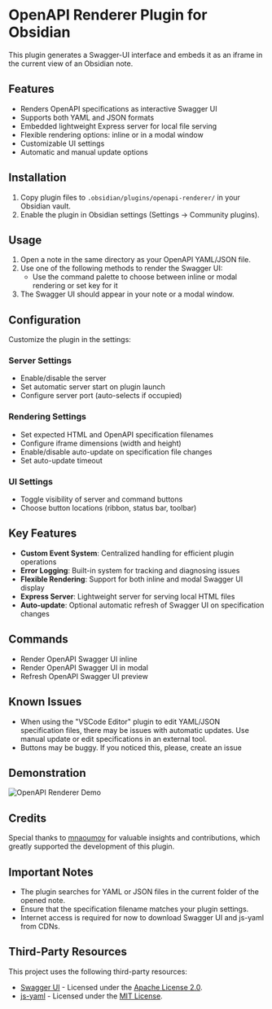# OpenAPI Renderer Plugin for Obsidian

This plugin generates a Swagger-UI interface and embeds it as an iframe in the current view of an Obsidian note.

## Features

- Renders OpenAPI specifications as interactive Swagger UI
- Supports both YAML and JSON formats
- Embedded lightweight Express server for local file serving
- Flexible rendering options: inline or in a modal window
- Customizable UI settings
- Automatic and manual update options

## Installation

1. Copy plugin files to `.obsidian/plugins/openapi-renderer/` in your Obsidian vault.
2. Enable the plugin in Obsidian settings (Settings → Community plugins).

## Usage

1. Open a note in the same directory as your OpenAPI YAML/JSON file.
2. Use one of the following methods to render the Swagger UI:
   - Use the command palette to choose between inline or modal rendering or set key for it
3. The Swagger UI should appear in your note or a modal window.

## Configuration

Customize the plugin in the settings:

### Server Settings
- Enable/disable the server
- Set automatic server start on plugin launch
- Configure server port (auto-selects if occupied)

### Rendering Settings
- Set expected HTML and OpenAPI specification filenames
- Configure iframe dimensions (width and height)
- Enable/disable auto-update on specification file changes
- Set auto-update timeout

### UI Settings
- Toggle visibility of server and command buttons
- Choose button locations (ribbon, status bar, toolbar)

## Key Features

- **Custom Event System**: Centralized handling for efficient plugin operations
- **Error Logging**: Built-in system for tracking and diagnosing issues
- **Flexible Rendering**: Support for both inline and modal Swagger UI display
- **Express Server**: Lightweight server for serving local HTML files
- **Auto-update**: Optional automatic refresh of Swagger UI on specification changes

## Commands

- Render OpenAPI Swagger UI inline
- Render OpenAPI Swagger UI in modal
- Refresh OpenAPI Swagger UI preview

## Known Issues

- When using the "VSCode Editor" plugin to edit YAML/JSON specification files, there may be issues with automatic updates. Use manual update or edit specifications in an external tool.
- Buttons may be buggy. If you noticed this, please, create an issue

## Demonstration

![OpenAPI Renderer Demo](https://github.com/Ssentiago/openapi-renderer/assets/76674116/25cfc3b8-347b-4c0a-acfe-0c5bf3849d14)

## Credits

Special thanks to [mnaoumov](https://github.com/mnaoumov/) for valuable insights and contributions, which greatly supported the development of this plugin.

## Important Notes

- The plugin searches for YAML or JSON files in the current folder of the opened note.
- Ensure that the specification filename matches your plugin settings.
- Internet access is required for now to download Swagger UI and js-yaml from CDNs.

## Third-Party Resources

This project uses the following third-party resources:

- [Swagger UI](https://github.com/swagger-api/swagger-ui) - Licensed under the [Apache License 2.0](./path-to-swagger-ui-folder/LICENSE).
- [js-yaml](https://github.com/nodeca/js-yaml) - Licensed under the [MIT License](./path-to-js-yaml-folder/LICENSE).